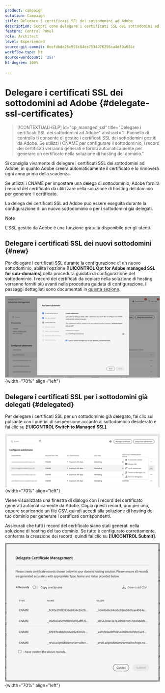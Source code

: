```yaml
---
product: campaign
solution: Campaign
title: Delegare i certificati SSL dei sottodomini ad Adobe
description: Scopri come delegare i certificati SSL dei sottodomini ad Adobe
feature: Control Panel
role: Architect
level: Experienced
source-git-commit: 0eefdbde25c955c84ee7534976256ca4df9a686c
workflow-type: ht
source-wordcount: '297'
ht-degree: 100%

---
```


# Delegare i certificati SSL dei sottodomini ad Adobe {#delegate-ssl-certificates}

>[!CONTEXTUALHELP]
>id="cp_managed_ssl"
>title="Delegare i certificati SSL dei sottodomini ad Adobe"
>abstract="Il Pannello di controllo ti consente di gestire i certificati SSL dei sottodomini gestiti da Adobe. Se utilizzi i CNAME per configurare il sottodominio, i record dei certificati verranno generati e forniti automaticamente per generare un certificato nella soluzione di hosting del dominio."

Si consiglia vivamente di delegare i certificati SSL dei sottodomini ad Adobe, in quanto Adobe creerà automaticamente il certificato e lo rinnoverà ogni anno prima della scadenza.

Se utilizzi i CNAME per impostare una delega di sottodominio, Adobe fornirà i record del certificato da utilizzare nella soluzione di hosting del dominio per generare il certificato.

La delega dei certificati SSL ad Adobe può essere eseguita durante la configurazione di un nuovo sottodominio o per i sottodomini già delegati.

>[!NOTE]
>
>L’SSL gestito da Adobe è una funzione gratuita disponibile per gli utenti.

## Delegare i certificati SSL dei nuovi sottodomini {#new}

Per delegare i certificati SSL durante la configurazione di un nuovo sottodominio, abilita l’opzione **[!UICONTROL Opt for Adobe managed SSL for sub-domains]** della procedura guidata di configurazione del sottodominio. I record dei certificati da copiare nella soluzione di hosting verranno forniti più avanti nella procedura guidata di configurazione. I passaggi dettagliati sono documentati in [questa sezione](setting-up-new-subdomain.md).

![](assets/cname-adobe-managed.png){width="70%" align="left"}

## Delegare i certificati SSL per i sottodomini già delegati {#delegated}

Per delegare i certificati SSL per un sottodominio già delegato, fai clic sul pulsante con i puntini di sospensione accanto al sottodominio desiderato e fai clic su **[!UICONTROL Switch to Managed SSL]**.

![](assets/delegate-ssl-list.png){width="70%" align="left"}

Viene visualizzata una finestra di dialogo con i record del certificato generati automaticamente da Adobe. Copia questi record, uno per uno, oppure scaricando un file CSV, quindi accedi alla soluzione di hosting del tuo dominio per generare i certificati corrispondenti.

Assicurati che tutti i record del certificato siano stati generati nella soluzione di hosting del tuo dominio. Se tutto è configurato correttamente, conferma la creazione dei record, quindi fai clic su **[!UICONTROL Submit]**.

![](assets/delegate-ssl.png){width="70%" align="left"}
